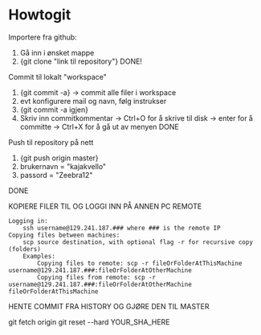 # Howtogit

Importere fra github:

1. Gå inn i ønsket mappe
2. {git clone "link til repository"}
DONE!


Commit til lokalt "workspace"

1. {git commit -a}  -> commit alle filer i workspace
2. evt konfigurere mail og navn, følg instrukser
3. {git commit -a igjen}
4. Skriv inn commitkommentar -> Ctrl+O for å skrive til disk -> enter for å committe -> Ctrl+X for å gå ut av menyen
DONE

Push til repository på nett

1. {git push origin master}
2. brukernavn = "kajakvello"
3. passord = "Zeebra12"

DONE

KOPIERE FILER TIL OG LOGGI INN PÅ ANNEN PC REMOTE

    Logging in:
        ssh username@129.241.187.### where ### is the remote IP
    Copying files between machines:
        scp source destination, with optional flag -r for recursive copy (folders)
        Examples:
            Copying files to remote: scp -r fileOrFolderAtThisMachine username@129.241.187.###:fileOrFolderAtOtherMachine
            Copying files from remote: scp -r username@129.241.187.###:fileOrFolderAtOtherMachine fileOrFolderAtThisMachine
            
            
            
HENTE COMMIT FRA HISTORY OG GJØRE DEN TIL MASTER

git fetch origin
git reset --hard YOUR_SHA_HERE
